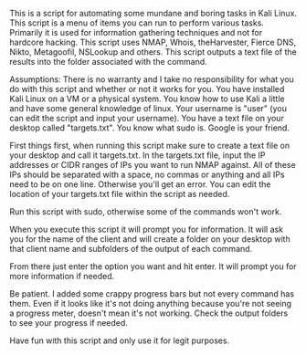 This is a script for automating some mundane and boring tasks in Kali Linux. This script is a menu of items you can run to perform various tasks. Primarily it is used for information gathering techniques and not for hardcore hacking. This script uses NMAP, Whois, theHarvester, Fierce DNS, Nikto, Metagoofil, NSLookup and others. This script outputs a text file of the results into the folder associated with the command. 

Assumptions:
There is no warranty and I take no responsibility for what you do with this script and whether or not it works for you. 
You have installed Kali Linux on a VM or a physical system.
You know how to use Kali a little and have some general knowledge of linux.
Your username is "user" (you can edit the script and input your username).
You have a text file on your desktop called "targets.txt".
You know what sudo is.
Google is your friend. 

First things first, when running this script make sure to create a text file on your desktop and call it targets.txt. In the targets.txt file, input the IP addresses or CIDR ranges of IPs you want to run NMAP against. All of these IPs should be separated with a space, no commas or anything and all IPs need to be on one line. Otherwise you'll get an error. You can edit the location of your targets.txt file within the script as needed. 

Run this script with sudo, otherwise some of the commands won't work. 

When you execute this script it will prompt you for information. It will ask you for the name of the client and will create a folder on your desktop with that client name and subfolders of the output of each command. 

From there just enter the option you want and hit enter. It will prompt you for more information if needed. 

Be patient. I added some crappy progress bars but not every command has them. Even if it looks like it's not doing anything because you're not seeing a progress meter, doesn't mean it's not working. Check the output folders to see your progress if needed. 

Have fun with this script and only use it for legit purposes. 
